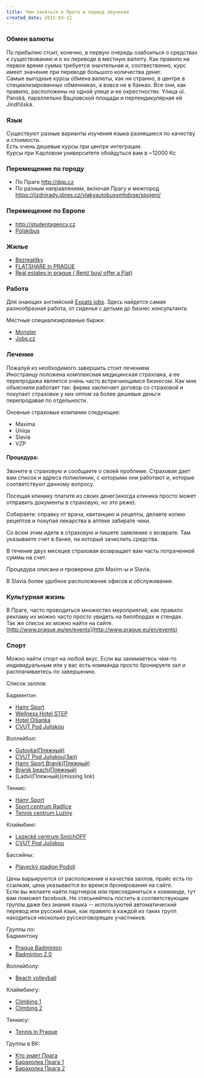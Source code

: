 ```yaml
---
title: Чем заняться в Праге в период обучения
created_date: 2015-03-12
---
```


### Обмен валюты

По прибытию стоит, конечно, в первую очередь озабоиться о средствах к существованию и о их переводе в местную валюту. Как правило на первое время сумма требуется значтельная и, соотвественно, курс имеет значение при переводе большого количества денег.  
Самые выгодные курсы обмена валюты, как ни странно, в центре в специализированных обменниках, а вовсе не в банках. Все они, как правило, расположены на одной улице и ее окрестностях. Улица ul. Panská, параллельно Вацлавской площади и перпендикулярная ей Jindřišská.

### Язык

Существуют разные варианты изучения языка разнящиеся по качеству и стоимости.  
Есть очень дешевые курсы при центре интеграции.  
Курсы при Карловом университете обойдуться вам в ~12000 Кс

### Перемещение по городу

- По Праге <http://dpp.cz>
- По разным направлениям, включая Прагу и межгород <https://jizdnirady.idnes.cz/vlakyautobusymhdvse/spojeni/>

### Перемещение по Европе

- <http://studentagency.cz>
- [Polskibus](https://www.flixbus.pl/polskibus)

### Жилье

-   [Bezrealitky]
-   [FLATSHARE in PRAGUE]
-   [Real estates in prague ( Rent/ buy/ offer a Flat)](https://www.facebook.com/groups/546350292130277/)

### Работа

Для знающих английский [Expats jobs]. Здесь найдется самая разнообразная работа, от сиденья с детьми до бизнес консультанта.

Местные специализированые биржи:

-   [Monster]
-   [Jobs.cz]

### Лечение

Пожалуй из необходимого завершить стоит лечением.  
Иностранцу положена комплексная медицинская страховка, а ее перепродажа является очень часто встречающимся бизнесом. Как мне объяснили работает так: фирма заключает договор со страховой и покупает страховки у них оптом за более дешевые деньги перепродавая по отдельности.

Оновные страховые компании следующие:

-   Maxima
-   Uniqa
-   Slavia
-   VZP

#### Процедура:

Звоните в страховую и сообщаете о своей проблеме. Страховая дает вам список и адреса поликлиник, с которыми они работают и, которые соответствуют данному вопросу.

Посещая клинику платите из своих денег(иногда клиника просто может отправить документы в страховую, но это реже).

Собираете: справку от врача, квитанцию и рецепты, делаете копию рецептов и покупая лекарства в аптеке забирате чеки.

Со всем этим идете в страховую и пишете заявление о возврате. Там указываете счет в банке, на который зачислить средства.

В течение двух месецев страховая возвращает вам часть потраченной суммы на счет.

Процедура описана и проверена для Maxim-ы и Slavia.

В Slavia более удобное расположение офисов и обслуживание.

### Культурная жизнь

В Праге, часто проводиться множество мероприятий, как правило рекламу их можно часто просто увидеть на биллбордах и стендах.  
Так же список их можно найти на сайте. [http://www.prague.eu/en/events](http://www.prague.eu/en/events)

### Спорт

Можно найти спорт на любой вкус. Если вы занимаетесь чем-то индивидуальным или у вас есть комманда просто бронируете зал и расплачиваетесь по завершению.

Список заллов:

Бадминтон:

-   [Hamr Sport](http://hodiny.hamrsport.cz/)
-   [Wellness Hotel STEP](http://www.sportstep.cz/celeokno)
-   [Hotel Olšanka](http://www.hotelolsanka.cz/sport/rezervace/)
-   [CVUT Pod Juliskou](http://cvut.rezervujse.cz/)

Воллейбол:

-   [Gutovka(Пляжный)](http://www.gutovka.cz/)
-   [CVUT Pod Juliskou(Зал)](http://cvut.rezervujse.cz/)
-   [Hamr Sport Branik(Пляжный)](http://hodiny.hamrsport.cz/)
-   [Branik beach(Пляжный)](http://www.beachbranik.cz/kontakt)
-   [Ladvi(Пляжный)](missing link)

Теннис:

-   [Hamr Sport](http://www.hamrsport.cz/en/)
-   [Sport centrum Radlice](http://www.sportcentrumradlice.cz/tenisovy_oddil)
-   [Tennis centrum Luziny](http://www.tenis-luziny.cz/)

Клаймбинг:

-   [Lezecké centrum SmíchOFF](http://www.smichoff.cz/)
-   [CVUT Pod Juliskou](http://cvut.rezervujse.cz/)

Бассейны:

- [Plavecký stadion Podolí](https://pspodoli.cz)

Цены варьируются от расположения и качества заллов, прайс есть по ссылкам, цена указывается во времся бронирования на сайте.  
Если вы желаете найти партнеров или присоединиться к комманде, тут вам поможет facebook. Не стесьняйтесь постить в соответствующие группы даже без знания языка -- используютей автоматический перевод или русский язык, как правило в каждой из таких групп находиться несколько русскоговорящих участников.

Группы по:  
Бадминтону

-   [Prague Badminton](https://www.facebook.com/groups/545307258824157/?ref=br_tf)
-   [Badminton 2.0](https://www.facebook.com/groups/1411957455730240/)

Воллейболу:

-   [Beach volleyball](https://www.facebook.com/groups/356325504436633/)

Клаймбингу:

-   [Climbing 1](https://www.facebook.com/groups/185065305037729/)
- [Climbing 2](https://www.facebook.com/groups/lazyclimbing/)

Теннису:

-   [Tennis in Prague](https://www.facebook.com/groups/326833630799426/)

Группы в ВК:

- [Кто знает Прага](https://vk.com/kdovi)
- [Барахолка Прага 1](https://vk.com/public18035849)
- [Барахолка Прага 2](https://vk.com/prague_baraholka)


[Jobs.cz]: http://www.jobs.cz/en/
[Bezrealitky]: http://bezrealitky.czz
[FLATSHARE in PRAGUE]: https://www.facebook.com/groups/524182954269921/?fref=nf
[Monster]: http://www.monster.cz
[Prague  Buy/Sell/Trade]: https://www.facebook.com/groups/303819423017426/
[Real estates fb]: https://www.facebook.com/groups/546350292130277/
[Expats jobs]: http://www.expats.cz/jobs
